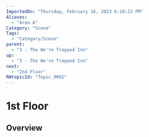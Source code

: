 ```yaml
---
ImportedOn: "Thursday, February 16, 2023 6:10:23 PM"
Aliases:
  - "Area A"
Category: "Scene"
Tags:
  - "Category/Scene"
parent:
  - "3 - The We're Trapped Inn"
up:
  - "3 - The We're Trapped Inn"
next:
  - "2nd Floor"
RWtopicId: "Topic_9091"
---
```

# 1st Floor
## Overview
